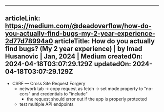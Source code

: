 -----------------------
articleLink: https://medium.com/@deadoverflow/how-do-you-actually-find-bugs-my-2-year-experience-2d77d78994a0
articleTitle: How do you actually find bugs? (My 2 year experience) | by Imad Husanovic | Jan, 2024 | Medium
createdOn: 2024-04-18T03:07:29.129Z
updatedOn: 2024-04-18T03:07:29.129Z
-----------------------

- CSRF — Cross Site Request Forgery
  - network tab -> copy request as fetch -> set mode property to "no-cors" and credentials to "include"
    - the request should error out if the app is properly protected
  - test multiple API endpoints